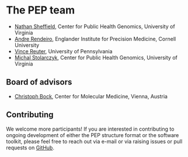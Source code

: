 # The PEP team

<ul>
<li><a href="http://databio.org">Nathan Sheffield</a>, Center for Public Health Genomics, University of Virginia</li>
<li><a href="http://andre-rendeiro.com/">Andre Rendeiro</a>, Englander Institute for Precision Medicine, Cornell University</li>
<li><a href="http://databio.org">Vince Reuter</a>, University of Pennsylvania</li>
<li><a href="http://databio.org/people/">Michal Stolarczyk</a>, Center for Public Health Genomics, University of Virginia</li>
</ul>


## Board of advisors

<ul>
<li><a href="https://cemm.at/research/groups/christoph-bock-group/">Christoph Bock</a>, Center for Molecular Medicine, Vienna, Austria</li>
</ul>

## Contributing

We welcome more participants! If you are interested in contributing to ongoing development of either the PEP structure format or the software toolkit, please feel free to reach out via e-mail or via raising issues or pull requests on <a href="http://github.com/pepkit">GitHub</a>.
